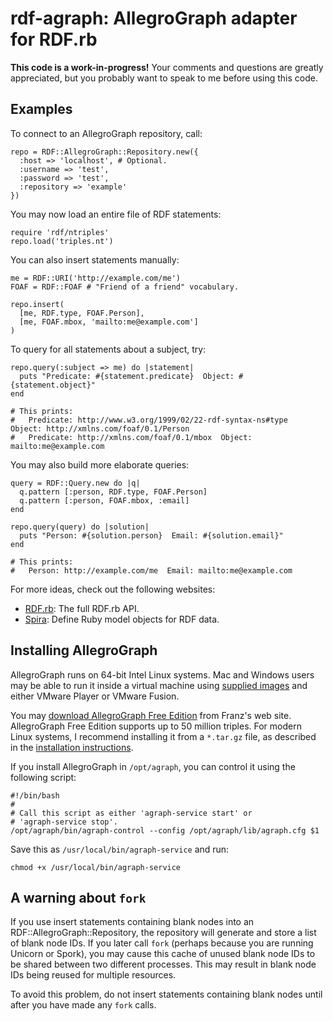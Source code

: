 # rdf-agraph: AllegroGraph adapter for RDF.rb

**This code is a work-in-progress!** Your comments and questions are
greatly appreciated, but you probably want to speak to me before using this
code.

## Examples

To connect to an AllegroGraph repository, call:

    repo = RDF::AllegroGraph::Repository.new({
      :host => 'localhost', # Optional.
      :username => 'test',
      :password => 'test',
      :repository => 'example'
    })

You may now load an entire file of RDF statements:

    require 'rdf/ntriples'
    repo.load('triples.nt')

You can also insert statements manually:

    me = RDF::URI('http://example.com/me') 
    FOAF = RDF::FOAF # "Friend of a friend" vocabulary.
    
    repo.insert(
      [me, RDF.type, FOAF.Person],
      [me, FOAF.mbox, 'mailto:me@example.com']
    )

To query for all statements about a subject, try:

    repo.query(:subject => me) do |statement|
      puts "Predicate: #{statement.predicate}  Object: #{statement.object}"
    end
    
    # This prints:
    #   Predicate: http://www.w3.org/1999/02/22-rdf-syntax-ns#type  Object: http://xmlns.com/foaf/0.1/Person
    #   Predicate: http://xmlns.com/foaf/0.1/mbox  Object: mailto:me@example.com

You may also build more elaborate queries:

    query = RDF::Query.new do |q|
      q.pattern [:person, RDF.type, FOAF.Person]
      q.pattern [:person, FOAF.mbox, :email]
    end
    
    repo.query(query) do |solution|
      puts "Person: #{solution.person}  Email: #{solution.email}"
    end
    
    # This prints:
    #   Person: http://example.com/me  Email: mailto:me@example.com

For more ideas, check out the following websites:

* [RDF.rb][rdfrb]: The full RDF.rb API.
* [Spira][spira]: Define Ruby model objects for RDF data.

[rdfrb]: http://rdf.rubyforge.org/
[spira]: http://spira.rubyforge.org/

## Installing AllegroGraph

AllegroGraph runs on 64-bit Intel Linux systems.  Mac and Windows users may
be able to run it inside a virtual machine using [supplied images][vm] and
either VMware Player or VMware Fusion.

You may [download AllegroGraph Free Edition][free] from Franz's web site.
AllegroGraph Free Edition supports up to 50 million triples.  For modern
Linux systems, I recommend installing it from a `*.tar.gz` file, as
described in the [installation instructions][install].

If you install AllegroGraph in `/opt/agraph`, you can control it using the
following script:

    #!/bin/bash
    #
    # Call this script as either 'agraph-service start' or
    # 'agraph-service stop'.
    /opt/agraph/bin/agraph-control --config /opt/agraph/lib/agraph.cfg $1

Save this as `/usr/local/bin/agraph-service` and run:

    chmod +x /usr/local/bin/agraph-service

[vm]: http://www.franz.com/agraph/allegrograph/vm.lhtml
[free]: http://www.franz.com/downloads/clp/ag_survey
[install]: http://www.franz.com/agraph/support/documentation/v4/server-installation.html

## A warning about `fork`

If you use insert statements containing blank nodes into an
RDF::AllegroGraph::Repository, the repository will generate and store a
list of blank node IDs.  If you later call `fork` (perhaps because you are
running Unicorn or Spork), you may cause this cache of unused blank node
IDs to be shared between two different processes.  This may result in blank
node IDs being reused for multiple resources.

To avoid this problem, do not insert statements containing blank nodes
until after you have made any `fork` calls.
